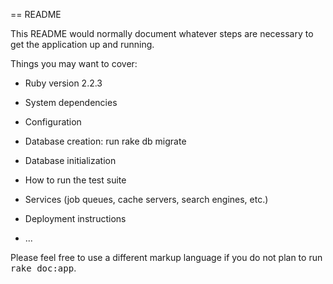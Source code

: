 == README

This README would normally document whatever steps are necessary to get the
application up and running.

Things you may want to cover:

* Ruby version 2.2.3

* System dependencies

* Configuration

* Database creation:
run rake db migrate

* Database initialization

* How to run the test suite

* Services (job queues, cache servers, search engines, etc.)

* Deployment instructions

* ...


Please feel free to use a different markup language if you do not plan to run
<tt>rake doc:app</tt>.
